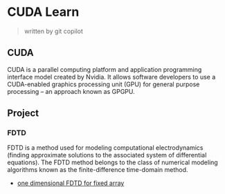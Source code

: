 # CUDA Learn

> written by git copilot

## CUDA

CUDA is a parallel computing platform and application programming interface model created by Nvidia. It allows software developers to use a CUDA-enabled graphics processing unit (GPU) for general purpose processing – an approach known as GPGPU.

## Project

### FDTD

FDTD is a method used for modeling computational electrodynamics (finding approximate solutions to the associated system of differential equations). The FDTD method belongs to the class of numerical modeling algorithms known as the finite-difference time-domain method.

* [one dimensional FDTD for fixed array](./src/fdtd/1d_fixed.cu)
